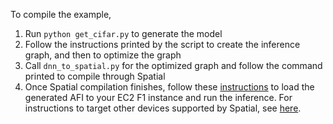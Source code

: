 To compile the example,

1. Run `python get_cifar.py` to generate the model
2. Follow the instructions printed by the script to create the inference graph, and then to optimize the graph
3. Call `dnn_to_spatial.py` for the optimized graph and follow the command printed to compile through Spatial
4. Once Spatial compilation finishes, follow these [instructions](../../docs/aws.md) to load the generated AFI to your EC2 F1 instance and run the inference. For instructions to target other devices supported by Spatial, see [here](https://spatial-lang.org/targetting-devices).
